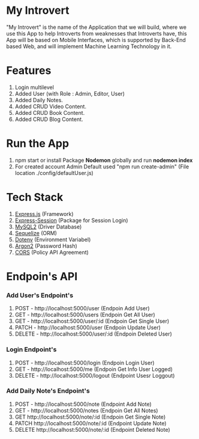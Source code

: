 # My Introvert
"My Introvert" is the name of the Application that we will build, where we use this App to help Introverts from weaknesses that Introverts have, this App will be based on Mobile Interfaces, which is supported by Back-End based Web, and will implement Machine Learning Technology in it.

# Features
1. Login multilevel
2. Added User (with Role : Admin, Editor, User)
3. Added Daily Notes.
4. Added CRUD Video Content.
5. Added CRUD Book Content.
6. Added CRUD Blog Content.

# Run the App
1. npm start or install Package <b>Nodemon</b> globally and run <b>nodemon index</b>
2. For created account Admin Default used "npm run create-admin" (File location ./config/defaultUser.js)

# Tech Stack
1. [Express.js](https://expressjs.com) (Framework)
2. [Express-Session](https://expressjs.com/en/resources/middleware/session.html) (Package for Session Login)
3. [MySQL2](https://www.npmjs.com/package/mysql2) (Driver Database)
4. [Sequelize](https://sequelize.org/) (ORM)
5. [Dotenv](https://www.npmjs.com/package/dotenv) (Environment Variabel)
6. [Argon2](https://www.npmjs.com/package/argon2) (Password Hash)
7. [CORS](https://www.npmjs.com/package/cors) (Policy API Agreement)

# Endpoin's API
### Add User's Endpoint's
1. POST - http://localhost:5000/user (Endpoin Add User)
2. GET - http://localhost:5000/users (Endpoin Get All User)
3. GET - http://localhost:5000/user/:id (Endpoin Get Single User)
4. PATCH - http://localhost:5000/user (Endpoin Update User)
5. DELETE - http://localhost:5000/user/:id (Endpoin Deleted User)

### Login Endpoint's
1. POST - http://localhost:5000/login (Endpoin Login User)
2. GET - http://localhost:5000/me (Endpoin Get Info User Logged)
3. DELETE - http://localhost:5000/logout (Endpoint Usesr Loggout)

### Add Daily Note's Endpoint's
1. POST - http://localhost:5000/note (Endpoint Add Note)
2. GET - http://localhost:5000/notes (Endpoin Get All Notes)
3. GET http://localhost:5000/note/:id (Endpoin Get Single Note)
4. PATCH http://localhost:5000/note/:id (Endpoint Update Note)
5. DELETE http://localhost:5000/note/:id (Endpoint Deleted Note)














